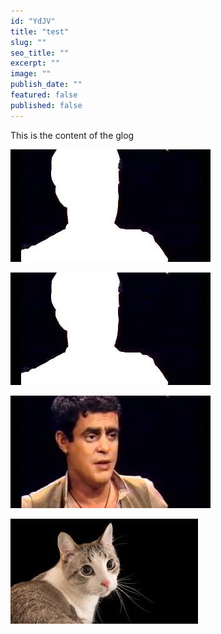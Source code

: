 ```yaml
---
id: "YdJV"
title: "test"
slug: ""
seo_title: ""
excerpt: ""
image: ""
publish_date: ""
featured: false
published: false
---
```


This is the content of the glog

![1.00](zadok-1-2.jpg)

![1.00](zadok-1-3.jpg)

![1.00](zadok-2.jpg)

![1.00](cat-image.jpeg)